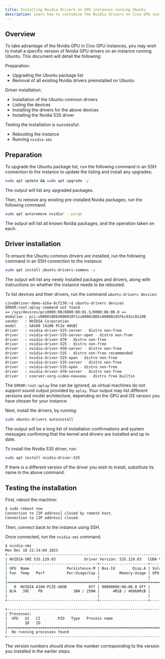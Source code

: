 ```yaml
---
title: Installing Nvidia drivers on GPU instances running Ubuntu
description: Learn how to customize the Nvidia drivers on Civo GPU instances running Ubuntu to meet your specific needs.
---
```


<head>
  <title>Nvidia driver installation on Civo GPU Ubuntu Instances | Civo Documentation</title>
</head>

## Overview

To take advantage of the Nvidia GPU in Civo GPU instances, you may wish to install a specific version of Nvidia GPU drivers on an instance running Ubuntu. This document will detail the following:

Preparation:

- Upgrading the Ubuntu package list
- Removal of all existing Nvidia drivers preinstalled on Ubuntu

Driver installation:

- Installation of the Ubuntu common drivers
- Listing the devices
- Installing the drivers for the above devices
- Installing the Nvidia 535 driver

Testing the installation is successful:

- Rebooting the instance
- Running `nvidia-smi`

## Preparation

To upgrade the Ubuntu package list, run the following command in an SSH connection to the instance to update the listing and install any upgrades:

```bash
sudo apt update && sudo apt upgrade -y
```

The output will list any upgraded packages.

Then, to remove any existing pre-installed Nvidia packages, run the following command:

```bash
sudo apt autoremove nvidia* --purge
```

The output will list all known Nvidia packages, and the operation taken on each.

## Driver installation

To ensure the Ubuntu common drivers are installed, run the following command in an SSH connection to the instance:

```bash
sudo apt install ubuntu-drivers-common -y
```

The output will list any newly installed packages and drivers, along with instructions on whether the instance needs to be rebooted.

To list devices and their drivers, run the command `ubuntu-drivers devices`:

```bash
civo@driver-demo-a16a-8cf238:~$ ubuntu-drivers devices
ERROR:root:aplay command not found
== /sys/devices/pci0000:00/0000:00:01.5/0000:06:00.0 ==
modalias : pci:v000010DEd000020F1sv000010DEsd0000145Fbc03sc02i00
vendor   : NVIDIA Corporation
model    : GA100 [A100 PCIe 40GB]
driver   : nvidia-driver-525-server - distro non-free
driver   : nvidia-driver-535-server-open - distro non-free
driver   : nvidia-driver-470 - distro non-free
driver   : nvidia-driver-525 - distro non-free
driver   : nvidia-driver-450-server - distro non-free
driver   : nvidia-driver-535 - distro non-free recommended
driver   : nvidia-driver-525-open - distro non-free
driver   : nvidia-driver-535-server - distro non-free
driver   : nvidia-driver-535-open - distro non-free
driver   : nvidia-driver-470-server - distro non-free
driver   : xserver-xorg-video-nouveau - distro free builtin
```

The `ERROR:root:aplay` line can be ignored, as virtual machines do not support sound output provided by `aplay`. Your output may list different versions and model architecture, depending on the GPU and OS version you have chosen for your instance.

Next, install the drivers, by running:

```bash
sudo ubuntu-drivers autoinstall
```

The output will be a long list of installation confirmations and system messages confirming that the kernel and drivers are installed and up to date.

To install the Nvidia 535 driver, run:

```bash
sudo apt install nvidia-driver-535
```

If there is a different version of the driver you wish to install, substitute its name in the above command.

## Testing the installation

First, reboot the machine:

```bash
$ sudo reboot now
Connection to [IP address] closed by remote host.
Connection to [IP address] closed.
```

Then, connect back to the instance using SSH. 

Once connected, run the `nvidia-smi` command.

```bash
$ nvidia-smi
Mon Dec 18 21:14:04 2023
+---------------------------------------------------------------------------------------+
| NVIDIA-SMI 535.129.03             Driver Version: 535.129.03   CUDA Version: 12.2     |
|-----------------------------------------+----------------------+----------------------+
| GPU  Name                 Persistence-M | Bus-Id        Disp.A | Volatile Uncorr. ECC |
| Fan  Temp   Perf          Pwr:Usage/Cap |         Memory-Usage | GPU-Util  Compute M. |
|                                         |                      |               MIG M. |
|=========================================+======================+======================|
|   0  NVIDIA A100-PCIE-40GB          Off | 00000000:06:00.0 Off |                    0 |
| N/A   39C    P0              38W / 250W |      4MiB / 40960MiB |      0%      Default |
|                                         |                      |             Disabled |
+-----------------------------------------+----------------------+----------------------+

+---------------------------------------------------------------------------------------+
| Processes:                                                                            |
|  GPU   GI   CI        PID   Type   Process name                            GPU Memory |
|        ID   ID                                                             Usage      |
|=======================================================================================|
|  No running processes found                                                           |
+---------------------------------------------------------------------------------------+
```

The version numbers should show the number corresponding to the version you installed in the earlier steps.